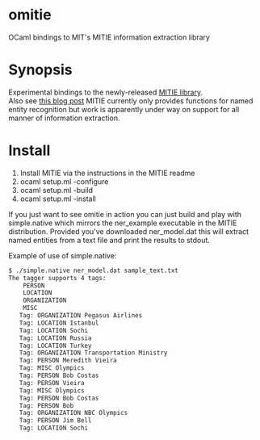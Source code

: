 omitie
======

OCaml bindings to MIT's MITIE information extraction library

Synopsis
========
Experimental bindings to the newly-released [MITIE library](https://github.com/mit-nlp/MITIE).  
Also see [this blog post](http://blog.dlib.net/2014/04/mitie-completely-free-and-state-of-art.html)
MITIE currently only provides functions for named entity recognition but work is apparently under way
on support for all manner of information extraction.

Install
=======
1. Install MITIE via the instructions in the MITIE readme
2. ocaml setup.ml -configure
3. ocaml setup.ml -build
4. ocaml setup.ml -install

If you just want to see omitie in action you can just build and play with simple.native which
mirrors the ner_example executable in the MITIE distribution.
Provided you've downloaded ner_model.dat this will extract named entities from a text file and
print the results to stdout.

Example of use of simple.native:
```bash
$ ./simple.native ner_model.dat sample_text.txt
The tagger supports 4 tags:
    PERSON
    LOCATION
    ORGANIZATION
    MISC
   Tag: ORGANIZATION Pegasus Airlines
   Tag: LOCATION Istanbul
   Tag: LOCATION Sochi
   Tag: LOCATION Russia
   Tag: LOCATION Turkey
   Tag: ORGANIZATION Transportation Ministry
   Tag: PERSON Meredith Vieira
   Tag: MISC Olympics
   Tag: PERSON Bob Costas
   Tag: PERSON Vieira
   Tag: MISC Olympics
   Tag: PERSON Bob Costas
   Tag: PERSON Bob
   Tag: ORGANIZATION NBC Olympics
   Tag: PERSON Jim Bell
   Tag: LOCATION Sochi
```
